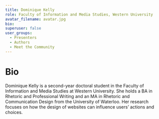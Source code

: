 ```yaml
---
title: Dominique Kelly
role: Faculty of Information and Media Studies, Western University
avatar_filename: avatar.jpg
bio: 
superuser: false
user_groups:
  - Presenters
  - Authors
  - Meet the Community
---
```

# Bio

Dominique Kelly is a second-year doctoral student in the Faculty of Information and Media Studies at Western University. She holds a BA in Rhetoric and Professional Writing and an MA in Rhetoric and Communication Design from the University of Waterloo. Her research focuses on how the design of websites can influence users’ actions and choices.
